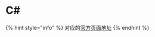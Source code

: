 # C\#

{% hint style="info" %}
对应的[官方页面地址](https://contributing.bitwarden.com/code-style/csharp/)
{% endhint %}
